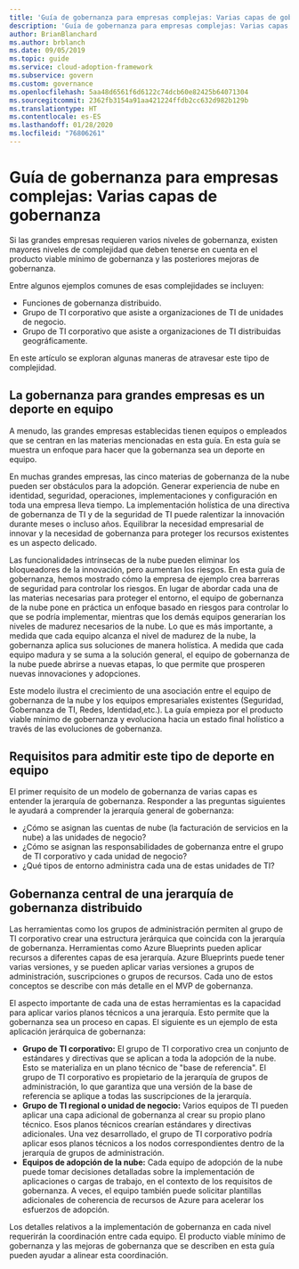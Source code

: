```yaml
---
title: 'Guía de gobernanza para empresas complejas: Varias capas de gobernanza'
description: 'Guía de gobernanza para empresas complejas: Varias capas de gobernanza'
author: BrianBlanchard
ms.author: brblanch
ms.date: 09/05/2019
ms.topic: guide
ms.service: cloud-adoption-framework
ms.subservice: govern
ms.custom: governance
ms.openlocfilehash: 5aa48d6561f6d6122c74dcb60e82425b64071304
ms.sourcegitcommit: 2362fb3154a91aa421224ffdb2cc632d982b129b
ms.translationtype: HT
ms.contentlocale: es-ES
ms.lasthandoff: 01/28/2020
ms.locfileid: "76806261"
---
```

# <a name="governance-guide-for-complex-enterprises-multiple-layers-of-governance"></a>Guía de gobernanza para empresas complejas: Varias capas de gobernanza

Si las grandes empresas requieren varios niveles de gobernanza, existen mayores niveles de complejidad que deben tenerse en cuenta en el producto viable mínimo de gobernanza y las posteriores mejoras de gobernanza.

Entre algunos ejemplos comunes de esas complejidades se incluyen:

- Funciones de gobernanza distribuido.
- Grupo de TI corporativo que asiste a organizaciones de TI de unidades de negocio.
- Grupo de TI corporativo que asiste a organizaciones de TI distribuidas geográficamente.

En este artículo se exploran algunas maneras de atravesar este tipo de complejidad.

## <a name="large-enterprise-governance-is-a-team-sport"></a>La gobernanza para grandes empresas es un deporte en equipo

A menudo, las grandes empresas establecidas tienen equipos o empleados que se centran en las materias mencionadas en esta guía. En esta guía se muestra un enfoque para hacer que la gobernanza sea un deporte en equipo.

En muchas grandes empresas, las cinco materias de gobernanza de la nube pueden ser obstáculos para la adopción. Generar experiencia de nube en identidad, seguridad, operaciones, implementaciones y configuración en toda una empresa lleva tiempo. La implementación holística de una directiva de gobernanza de TI y de la seguridad de TI puede ralentizar la innovación durante meses o incluso años. Equilibrar la necesidad empresarial de innovar y la necesidad de gobernanza para proteger los recursos existentes es un aspecto delicado.

Las funcionalidades intrínsecas de la nube pueden eliminar los bloqueadores de la innovación, pero aumentan los riesgos. En esta guía de gobernanza, hemos mostrado cómo la empresa de ejemplo crea barreras de seguridad para controlar los riesgos. En lugar de abordar cada una de las materias necesarias para proteger el entorno, el equipo de gobernanza de la nube pone en práctica un enfoque basado en riesgos para controlar lo que se podría implementar, mientras que los demás equipos generarían los niveles de madurez necesarios de la nube. Lo que es más importante, a medida que cada equipo alcanza el nivel de madurez de la nube, la gobernanza aplica sus soluciones de manera holística. A medida que cada equipo madura y se suma a la solución general, el equipo de gobernanza de la nube puede abrirse a nuevas etapas, lo que permite que prosperen nuevas innovaciones y adopciones.

Este modelo ilustra el crecimiento de una asociación entre el equipo de gobernanza de la nube y los equipos empresariales existentes (Seguridad, Gobernanza de TI, Redes, Identidad,etc.). La guía empieza por el producto viable mínimo de gobernanza y evoluciona hacia un estado final holístico a través de las evoluciones de gobernanza.

## <a name="requirements-to-supporting-such-a-team-sport"></a>Requisitos para admitir este tipo de deporte en equipo

El primer requisito de un modelo de gobernanza de varias capas es entender la jerarquía de gobernanza. Responder a las preguntas siguientes le ayudará a comprender la jerarquía general de gobernanza:

- ¿Cómo se asignan las cuentas de nube (la facturación de servicios en la nube) a las unidades de negocio?
- ¿Cómo se asignan las responsabilidades de gobernanza entre el grupo de TI corporativo y cada unidad de negocio?
- ¿Qué tipos de entorno administra cada una de estas unidades de TI?

## <a name="central-governance-of-a-distributed-governance-hierarchy"></a>Gobernanza central de una jerarquía de gobernanza distribuido

Las herramientas como los grupos de administración permiten al grupo de TI corporativo crear una estructura jerárquica que coincida con la jerarquía de gobernanza. Herramientas como Azure Blueprints pueden aplicar recursos a diferentes capas de esa jerarquía. Azure Blueprints puede tener varias versiones, y se pueden aplicar varias versiones a grupos de administración, suscripciones o grupos de recursos. Cada uno de estos conceptos se describe con más detalle en el MVP de gobernanza.

El aspecto importante de cada una de estas herramientas es la capacidad para aplicar varios planos técnicos a una jerarquía. Esto permite que la gobernanza sea un proceso en capas. El siguiente es un ejemplo de esta aplicación jerárquica de gobernanza:

- **Grupo de TI corporativo:** El grupo de TI corporativo crea un conjunto de estándares y directivas que se aplican a toda la adopción de la nube. Esto se materializa en un plano técnico de "base de referencia". El grupo de TI corporativo es propietario de la jerarquía de grupos de administración, lo que garantiza que una versión de la base de referencia se aplique a todas las suscripciones de la jerarquía.
- **Grupo de TI regional o unidad de negocio:** Varios equipos de TI pueden aplicar una capa adicional de gobernanza al crear su propio plano técnico. Esos planos técnicos crearían estándares y directivas adicionales. Una vez desarrollado, el grupo de TI corporativo podría aplicar esos planos técnicos a los nodos correspondientes dentro de la jerarquía de grupos de administración.
- **Equipos de adopción de la nube:** Cada equipo de adopción de la nube puede tomar decisiones detalladas sobre la implementación de aplicaciones o cargas de trabajo, en el contexto de los requisitos de gobernanza. A veces, el equipo también puede solicitar plantillas adicionales de coherencia de recursos de Azure para acelerar los esfuerzos de adopción.

Los detalles relativos a la implementación de gobernanza en cada nivel requerirán la coordinación entre cada equipo. El producto viable mínimo de gobernanza y las mejoras de gobernanza que se describen en esta guía pueden ayudar a alinear esta coordinación.

